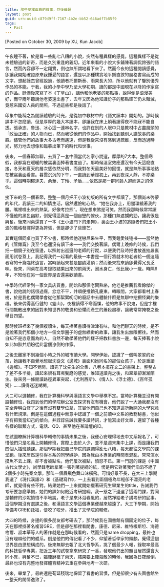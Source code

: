 ```yaml
---
title: 那些簡樸直白的敘事，然後離題
layout: post
guid: urn:uuid:c879d9ff-7167-4b2e-bb52-646adf7b85f9
tags:
  - Past
---
```




[Posted on October 30, 2009 by XU, Kun Jacob]

---

午夜睡不著，於是看一些亂七八糟的小說，突然有種異樣的感覺。這種異樣不是從未體驗過的新奇，而是久別重逢的親切。近年來看的小說大多鋪陳著調侃誇張的語言，然而內容卻不一定翔實，倒也無所謂地看下來了。然而今夜的這種閱讀感覺，卻讓我開始確認原來我鍾愛的語言，還是以那種樸實地平鋪直敘的風格書寫而成的文字。想起餘杰曾經說過，他讀者托爾斯泰、雨果長大的，所以他就有了鑒別優秀作品的本能。于我，我的小學中學乃至大學初期，讀的都是中國現在以降的作家寫的作品。餘傑後來寫了本《丁草山》，講他和他老婆的那點事，說得倒是浪漫美好，而早兩年聽說他老婆還出書了，去年又因為他知識份子的那點鋒芒仍未黯滅，竟惹來國安人員的關照，不過這些都是後話了。

印象中能稱之為閱讀體驗的時光，是從初中教材中的《語文讀本》開始的。那時候課本不怎麼讀，但是厚厚的幾大本讀本，卻讓我在床上躺著讀得夜不能寐不能自拔。張承志、魯迅、冰心這一連串名字，也許在別的人眼中只是教材中占盡風頭的「政治正確」的人物而已，然而我從他們的作品中，開始找到聽別人講故事的樂趣。儘管他們的故事大多古老而遙遠，但是我從來沒有感到過疏離，反而透過時光，努力地去想像和臨摹出筆下的時代和世事。

後來，一個春節無聊，去買了一套中國當代名家小說選，厚厚的7大本。整個寒假，我都窩在暖暖的被窩裏面捧著書度過了。那時候溫室效應還沒有今天這麼直接，冬天和夏天的層次感依然分明，而我對冬天最美好的回憶，就是無所事事地鉆在被窩裏面看書。暮靄沉沉的下午，一直讀到華燈初上，再到夜深人靜，不亦樂乎。這個時期郁達夫、余華、丁玲、矛盾……依然是那一群同齡人避而遠之的傢伙。

接下來的另一個春節，整整一個月把王小波初版的所有文字都讀了。那個尚未啓蒙的年代，我讀王二的知情生活，居然還臉紅心熱，“她在我身上，用腿環繞著我的腰。嘴裡噴出來的熱氣，好像考拉熊”。現在想來煞是可笑。然而我那時候常常讀不懂他的黑色幽默，倒覺得這真是一個自戀的傢伙，那種口無遮攔的勁，讓我很是興奮。後來同桌還買了一本《王小波門下的走狗》，裏面王小波的追隨者們把王小波的風格發揮得更為誇張，但是卻少了些鋒芒。

其實這個同桌也買了不少書，那時候他迷戀尼采生平，而我鍾愛钱锺书——當然他的《管錐篇》我至今也還沒有讀下來——我們交換著讀。偶爾上晚修的時候，我們把一個鏡子別在窗邊，以照射出巡邏的老師的行蹤，以便我們及時把書放進抽屜裏面用試卷蓋上。我記得我們一起看的最後一本書是一個行將就木的老者給一個追隨者寫的十篇臨終遺言，當時讀起來甚是醍醐灌頂；然而後來找來讀卻覺得冗長乏味。後來，同桌在高考錄取結果出來的前兩天，溺水身亡，他比我小一歲。時隔6年，不知他在另一個世界是否還喜歡讀書。

中學時代經常到一家文具店買書，開始和那個老闆熟絡，他老是推薦我看餘傑的書，說他說的話很過癮，忿忿不平，并順便推銷孔慶東。轉眼間，大家都看村上春樹，於是我也偶爾學會從他那絮絮叨叨的廢話中去體驗什麽是無聊中挖掘怪異的樂趣。後來偶得高行健的《靈山》，夜裡讀得不寒而慄，他的故事不說鬼，但是字裡行間飄散出來的因對未知世界的敬畏和恐懼而產生的蕭殺肅穆，讓我常常掩卷之後舉目四望。

那時候班裡來了幾個複讀生，每天捧著書讀得津津有味，和他們聊天的時候，是不是說著我們那個小地方一個文學圈子的虛無縹緲的故事，讓我生出無限嚮往。然而自知不是恣意而為的人，自然不敢學著他們的樣子把教科書放一邊，每天捧著小說如此如醉并期盼從此當個潦倒的作家。

之後去離家不到幾個小時之外的城市讀大學。開學伊始，認識了一個叫翠翠的女孩，她讓我不自覺地想起沈從文《邊城》裏面和她同名的那個女孩子，於是重讀《邊城》。不知不覺間，讀完了沈先生的全集，八卷本擺在文二的書架上，整整占了差不多半排，讀起來很有耳嘶鬢磨的感覺，誰知道讀完之後，和翠翠卻漸漸陌生。後來另一條閱讀路徑異軍突起，《尤利西斯》、《情人》、《浮士德》、《百年孤獨》……讀得迷迷糊糊。

大二可以選輔修，我在計算機科學與漢語言文學中舉棋不定。當時計算機並沒有開設輔修班，我跑到他們的學院辦公室去探求有沒有機會，他們說了一大通我都沒有完全弄明白修了之後有沒有雙學位拿，其實他們自己也不知道這所新開的大學究竟有什麽規矩。倒是在這個過程中無意中認識了一個之前讀中文系的教務秘書，他似乎有把我當知己的傾向，并諄諄告誡我要多讀詩詞，才能寫出好文章，還留了各種各樣的聯繫方式，電話、QQ、甚至他在某論壇的ID。

在試圖瞭解計算機科學輔修的事情未果之後，我便心安理得地去中文系報名了，可惜他們只是名義上開輔修班，實際上由於人少，並不是週末集中上課，而是讓我們四個人插班聽課。那個學期我把自己學院的課調得亂七八糟，每天都往文學院的課堂跑。後來居然還引得本系的同學嫉妒，因為我由本專業的時間表混亂，常常渾水摸魚不去上課，卻不會被點名，他們屢次被點，憤怒不已。第一門選的課是《中國古代文學史》，尚學鋒老師拿著一張列著提綱的紙，愣是用它對著我們滔滔不絕了2個多小時先秦文學，那叫一個眉飛色舞口沫橫飛。可惜好景不長，在大三上學期我選了《現代漢語2》和《基礎寫作》，一上去看到兩個極為年輕卻不漂亮的老師，就覺得有些不對。結果她們一上來就開始擺著研究生畢業生的title，告誡我們考研要怎麼準備，她們的課如何貼近考研提綱。我一怒之下退選了這兩門課，對同是輔修的沙妮憤憤不平地說，老子是來沐浴春風的，居然凈給老子講考研的屁事。這個學期沒有選課之後，和漢語言文學這個專業便越來越遠了。大三下學期，開始準備考GRE和託福，便咬了咬牙，推出了文學院的輔修。

大四的時候，身邊的很多朋友都考研去了，那時候我在圖書館有個固定的位子，每天在那裡掛著名複習GRE，但是卻在那裡看閒書。康德、尼采、維特根斯坦、海德格爾、叔本華等人的著作就是在那時候看的，然而只是name dropping，最終也沒有理順他們的體系。倒是他們的傳記看了不少，仰望著哲學家的頭顱，覺得這個世界是由思想構成的。後來無聊去報了北大哲學系，挑了個最少人報，錄取率最高的科技哲學專業，把近三年的試卷拿來研究了一番，發現他們出的題目居然還會大同小異，興奮不已，臨陣磨槍了兩天，結果要上陣殺敵的時候，我因為日夜顛倒，最終也沒有完整地發揮體育精神去重在參與地考一次研。

後來，畢業了。最終還是苟延殘喘地保留了看書的習慣，但是卻很少有去圖書館坐一整天的閒情逸致了。